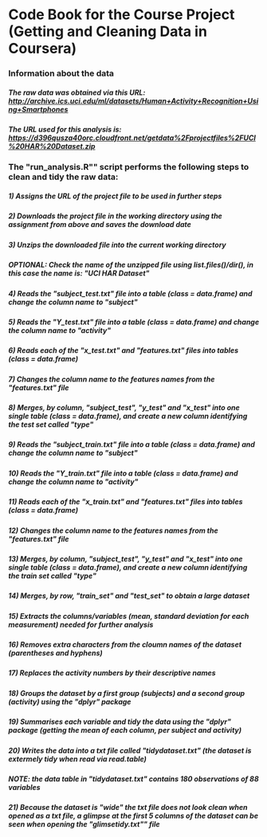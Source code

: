 # Code Book for the Course Project (Getting and Cleaning Data in Coursera)

### Information about the data

##### The raw data was obtained via this URL: http://archive.ics.uci.edu/ml/datasets/Human+Activity+Recognition+Using+Smartphones
##### The URL used for this analysis is: https://d396qusza40orc.cloudfront.net/getdata%2Fprojectfiles%2FUCI%20HAR%20Dataset.zip

### The "run_analysis.R"" script performs the following steps to clean and tidy the raw data:

##### 1) Assigns the URL of the project file to be used in further steps
##### 2) Downloads the project file in the working directory using the assignment from above and saves the download date
##### 3) Unzips the downloaded file into the current working directory
##### OPTIONAL: Check the name of the unzipped file using list.files()/dir(), in this case the name is: "UCI HAR Dataset"
##### 4) Reads the "subject_test.txt" file into a table (class = data.frame) and change the column name to "subject"
##### 5) Reads the "Y_test.txt" file into a table (class = data.frame) and change the column name to "activity"
##### 6) Reads each of the "x_test.txt" and "features.txt" files into tables (class = data.frame)
##### 7) Changes the column name to the features names from the "features.txt" file
##### 8) Merges, by column, "subject_test", "y_test" and "x_test" into one single table (class = data.frame), and create a new column identifying the test set called "type"
##### 9) Reads the "subject_train.txt" file into a table (class = data.frame) and change the column name to "subject"
##### 10) Reads the "Y_train.txt" file into a table (class = data.frame) and change the column name to "activity"
##### 11) Reads each of the "x_train.txt" and "features.txt" files into tables (class = data.frame)
##### 12) Changes the column name to the features names from the "features.txt" file
##### 13) Merges, by column, "subject_test", "y_test" and "x_test" into one single table (class = data.frame), and create a new column identifying the train set called "type"
##### 14) Merges, by row, "train_set" and "test_set" to obtain a large dataset
##### 15) Extracts the columns/variables (mean, standard deviation for each measurement) needed for further analysis
##### 16) Removes extra characters from the cloumn names of the dataset (parentheses and hyphens)
##### 17) Replaces the activity numbers by their descriptive names
##### 18) Groups the dataset by a first group (subjects) and a second group (activity) using the "dplyr" package
##### 19) Summarises each variable and tidy the data using the "dplyr" package (getting the mean of each column, per subject and activity)
##### 20) Writes the data into a txt file called "tidydataset.txt" (the dataset is extermely tidy when read via read.table)
##### NOTE: the data table in "tidydataset.txt" contains 180 observations of 88 variables
##### 21) Because the dataset is "wide" the txt file does not look clean when opened as a txt file, a glimpse at the first 5 columns of the dataset can be seen when opening the "glimsetidy.txt"" file

